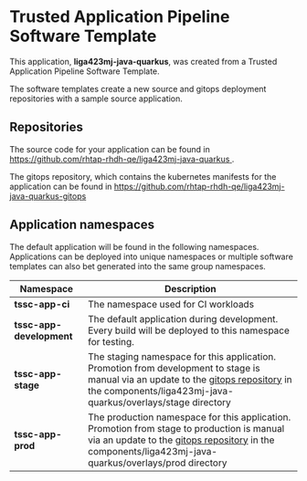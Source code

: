 # Trusted Application Pipeline Software Template

This application, **liga423mj-java-quarkus**, was created from a Trusted Application Pipeline Software Template.

The software templates create a new source and gitops deployment repositories with a sample source application. 

## Repositories

The source code for your application can be found in [https://github.com/rhtap-rhdh-qe/liga423mj-java-quarkus ](https://github.com/rhtap-rhdh-qe/liga423mj-java-quarkus ).
 
The gitops repository, which contains the kubernetes manifests for the application can be found in 
[https://github.com/rhtap-rhdh-qe/liga423mj-java-quarkus-gitops ](https://github.com/rhtap-rhdh-qe/liga423mj-java-quarkus-gitops ) 

## Application namespaces 

The default application will be found in the following namespaces. Applications can be deployed into unique namespaces or multiple software templates can also bet generated into the same group namespaces.  

|  Namespace   |  Description   |  
| -------- | -------- |
| **tssc-app-ci** | The namespace used for CI workloads |
| **tssc-app-development** | The default application during development. Every build will be deployed to this namespace for testing. |
| **tssc-app-stage** | The staging namespace for this application. Promotion from development to stage is manual via an update to the [gitops repository](https://github.com/rhtap-rhdh-qe/liga423mj-java-quarkus-gitops ) in the components/liga423mj-java-quarkus/overlays/stage directory |
| **tssc-app-prod** | The production namespace for this application. Promotion from stage to production is manual via an update to the [gitops repository](https://github.com/rhtap-rhdh-qe/liga423mj-java-quarkus-gitops ) in the components/liga423mj-java-quarkus/overlays/prod directory |